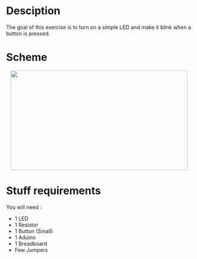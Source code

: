 # Desciption 

The goal of this exercise is to turn on a simple LED and make it blink when a button is pressed.

# Scheme

<p align="center">
  <img width="480" height="270" src="https://github.com/Dexmos/Arduino-Workshop-I/blob/master/5-BlinkLEDWithButton/Scheme/Scheme.jpg">
</p>

# Stuff requirements

You will need :
* 1 LED
* 1 Resistor
* 1 Button (Small)
* 1 Aduino
* 1 Breadboard
* Few Jumpers

